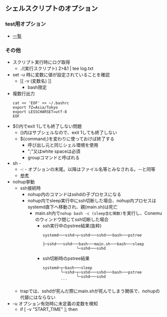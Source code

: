 ## シェルスクリプトのオプション

### test用オプション

* [一覧](https://qiita.com/wakayama-y/items/a9b7380263da77e51711)

### その他

* スクリプト実行時にログ取得
    * ./(実行スクリプト) 2>&1 | tee log.txt
* set -u 時に変数に値が設定されていることを確認
    * [[ -v (変数名) ]]
        * bash限定
* 複数行出力
    ```
    cat << 'EOF' >> ~/.bashrc
    export TZ=Asia/Tokyo
    export LESSCHARSET=utf-8
    EOF
    ```
* $()内でexit 1しても終了しない問題
  * ()内はサブシェルなので、exit 1しても終了しない
  * ${command;}を変わりに使っておけば終了する
    * 呼び出し元と同じシェル環境を使用
    * ";"又はwhite spaceは必須
    * groupコマンドと呼ばれる
* sh -
  * -: - オプションの末尾。以降はファイル名等とみなされる。--と同等
  * [参考](https://unix.stackexchange.com/questions/423501/what-does-sh-mean)
* nohup挙動
  * ssh接続時
    * nohup内のコマンドはsshdの子プロセスになる
    * nohup内でsleep実行中にssh切断した場合、nohup内プロセスはsystemd直下へ移動され、親(main.sh)は死亡
      * main.sh内で`nohup bash -c (sleep含む関数)`を実行し、Conemuのウィンドウ閉じてssh切断した場合
        * ssh実行中のpstree結果(抜粋)
          ```
          systemd───sshd─┬─sshd───sshd───bash───pstree
                         ├─sshd───sshd───bash───main.sh───bash───sleep
                         └─sshd───sshd
          ```
        * ssh切断時のpstree結果
          ```
          systemd─┬─bash───sleep
                  └─sshd─┬─sshd───sshd───bash───pstree
                         └─sshd───sshd
                  ```
  * trapでは、sshdが死んだ際にmain.shが死んでしまう関係で、nohupの代替にはならない
* -u オプション有効時に未定義の変数を検知
  * if [ -v "START_TIME" ]; then